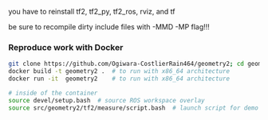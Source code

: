 you have to reinstall tf2, tf2_py, tf2_ros, rviz, and tf

be sure to recompile dirty include files with -MMD -MP flag!!!

### Reproduce work with Docker

```bash
git clone https://github.com/Ogiwara-CostlierRain464/geometry2; cd geometry2
docker build -t geometry2 .  # to run with x86_64 architecture
docker run -it  geometry2    # to run with x86_64 architecture

# inside of the container
source devel/setup.bash  # source ROS workspace overlay
source src/geometry2/tf2/measure/script.bash  # launch script for demo
```